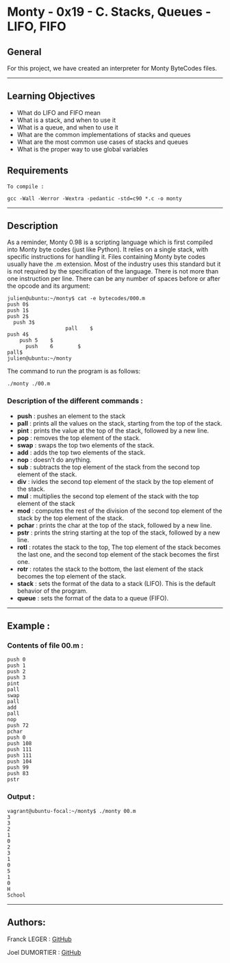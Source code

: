 # Monty - 0x19 - C. Stacks, Queues - LIFO, FIFO

## General

For this project, we have created an interpreter for Monty ByteCodes files. 

***

## Learning Objectives

* What do LIFO and FIFO mean
* What is a stack, and when to use it
* What is a queue, and when to use it
* What are the common implementations of stacks and queues
* What are the most common use cases of stacks and queues
* What is the proper way to use global variables


## Requirements
```
To compile : 

gcc -Wall -Werror -Wextra -pedantic -std=c90 *.c -o monty
```
***

## Description

As a reminder, Monty 0.98 is a scripting language which is first compiled into Monty byte codes (just like Python). It relies on a single stack, with specific instructions for handling it.
Files containing Monty byte codes usually have the .m extension. Most of the industry uses this standard but it is not required by the specification of the language. There is not more than one instruction per line. There can be any number of spaces before or after the opcode and its argument:

````
julien@ubuntu:~/monty$ cat -e bytecodes/000.m
push 0$
push 1$
push 2$
  push 3$
                   pall    $
push 4$
    push 5    $
      push    6        $
pall$
julien@ubuntu:~/monty
````


The command to run the program is as follows:
```
./monty ./00.m
```


### Description of the different commands :

* __push__ : pushes an element to the stack
* __pall__ : prints all the values on the stack, starting from the top of the stack.
* __pint__ : prints the value at the top of the stack, followed by a new line.
* __pop__ : removes the top element of the stack.
* __swap__ : swaps the top two elements of the stack.
* __add__ : adds the top two elements of the stack.
* __nop__ : doesn’t do anything.
* __sub__ : subtracts the top element of the stack from the second top element of the stack.
* __div__ : ivides the second top element of the stack by the top element of the stack.
* __mul__ : multiplies the second top element of the stack with the top element of the stack
* __mod__ : computes the rest of the division of the second top element of the stack by the top element of the stack.
* __pchar__ : prints the char at the top of the stack, followed by a new line.
* __pstr__ : prints the string starting at the top of the stack, followed by a new line.
* __rotl__ : rotates the stack to the top, The top element of the stack becomes the last one, and the second top element of the stack becomes the first one.
* __rotr__ : rotates the stack to the bottom, the last element of the stack becomes the top element of the stack.
* __stack__ : sets the format of the data to a stack (LIFO). This is the default behavior of the program.
* __queue__ : sets the format of the data to a queue (FIFO).

***

## Example : 


### Contents of file 00.m : 

```push 0
push 0
push 1
push 2
push 3
pint
pall
swap
pall
add
pall
nop
push 72
pchar
push 0
push 108
push 111
push 111
push 104
push 99
push 83
pstr
````
### Output : 

```
vagrant@ubuntu-focal:~/monty$ ./monty 00.m 
3
3
2
1
0
2
3
1
0
5
1
0
H
School
```

***

## Authors: 
Franck LEGER : [GitHub](https://github.com/Falendrac)

Joel DUMORTIER : [GitHub](https://github.com/jodt/)

